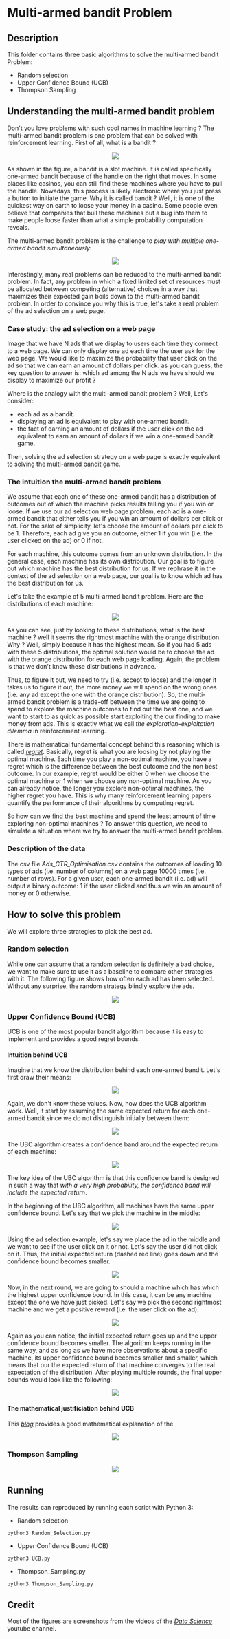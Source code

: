 # Multi-armed bandit Problem

## Description

This folder contains three basic algorithms to solve the multi-armed bandit Problem:

* Random selection
* Upper Confidence Bound (UCB)
* Thompson Sampling

## Understanding the multi-armed bandit problem
Don't you love problems with such cool names in machine learning ? The multi-armed bandit problem is one problem that can be solved with reinforcement learning. First of all, what is a bandit ?

<p align="center">
  <img src="./images/one-armed-bandit.png">
</p>

As shown in the figure, a bandit is a slot machine. It is called specifically one-armed bandit because of the handle on the right that moves. In some places like casinos, you can still find these machines where you have to pull the handle. Nowadays, this process is likely electronic where you just press a button to initiate the game. Why it is called bandit ? Well, it is one of the quickest way on earth to loose your money in a casino. Some people even believe that companies that buil these machines put a bug into them to make people loose faster than what a simple probability computation reveals.

The multi-armed bandit problem is the challenge to *play with multiple one-armed bandit simultaneously*:

<p align="center">
  <img src="./images/multi-armed-bandit.png">
</p>

Interestingly, many real problems can be reduced to the multi-armed bandit problem. In fact, any problem in which a fixed limited set of resources must be allocated between competing (alternative) choices in a way that maximizes their expected gain boils down to the multi-armed bandit problem. In order to convince you why this is true, let's take a real problem of the ad selection on a web page.

### Case study: the ad selection on a web page

Image that we have N ads that we display to users each time they connect to a web page. We can only display one ad each time the user ask for the web page. We would like to maximize the probability that user click on the ad so that we can earn an amount of dollars per click. as you can guess, the key question to answer is: which ad among the N ads we have should we display to maximize our profit ?

Where is the analogy with the multi-armed bandit problem ? Well, Let's consider:
* each ad as a bandit.
* displaying an ad is equivalent to play with one-armed bandit.
* the fact of earning an amount of dollars if the user click on the ad equivalent to earn an amount of dollars if we win a one-armed bandit game.

Then, solving the ad selection strategy on a web page is exactly equivalent to solving the multi-armed bandit game.

### The intuition the multi-armed bandit problem

We assume that each one of these one-armed bandit has a distribution of outcomes out of which the machine picks results telling you if you win or loose. If we use our ad selection web page problem, each ad is a one-armed bandit that either tells you if you win an amount of dollars per click or not. For the sake of simplicity, let's choose the amount of dollars per click to be 1. Therefore, each ad give you an outcome, either 1 if you win (i.e. the user clicked on the ad) or 0 if not.

For each machine, this outcome comes from an unknown distribution. In the general case, each machine has its own distribution. Our goal is to figure out which machine has the best distribution for us. If we rephrase it in the context of the ad selection on a web page, our goal is to know which ad has the best distribution for us.

Let's take the example of 5 multi-armed bandit problem. Here are the distributions of each machine:

<p align="center">
  <img src="./images/multi-armed-bandit-model.png">
</p>

As you can see, just by looking to these distributions, what is the best machine ? well it seems the rightmost machine with the orange distribution. Why ? Well, simply because it has the highest mean. So if you had 5 ads with these 5 distributions, the optimal solution would be to choose the ad with the orange distribution for each web page loading. Again, the problem is that we don't know these distributions in advance.

Thus, to figure it out, we need to try (i.e. accept to loose) and the longer it takes us to figure it out, the more money we will spend on the wrong ones (i.e. any ad except the one with the orange distribution). So, the multi-armed bandit problem is a trade-off between the time we are going to spend to explore the machine outcomes to find out the best one, and we want to start to as quick as possible start exploiting the our finding to make money from ads. This is exactly what we call *the exploration–exploitation dilemma* in reinforcement learning.

There is mathematical fundamental concept behind this reasoning which is called [_regret_](http://www.jmlr.org/papers/volume3/auer02a/auer02a.pdf). Basically, regret is what you are loosing by not playing the optimal machine. Each time you play a non-optimal machine, you have a regret which is the difference between the best outcome and the non best outcome. In our example, regret would be either 0 when we choose the optimal machine or 1 when we choose any non-optimal machine. As you can already notice, the longer you explore non-optimal machines, the higher regret you have. This is why many reinforcement learning papers quantify the performance of their algorithms by computing regret.

So how can we find the best machine and spend the least amount of time exploring non-optimal machines ? To answer this question, we need to simulate a situation where we try to answer the multi-armed bandit problem.

### Description of the data

The csv file *Ads_CTR_Optimisation.csv* contains the outcomes of loading 10 types of ads (i.e. number of columns) on a web page 10000 times (i.e. number of rows). For a given user, each one-armed bandit (i.e. ad) will output a binary outcome: 1 if the user clicked and thus we win an amount of money or 0 otherwise.

## How to solve this problem

We will explore three strategies to pick the best ad.

### Random selection

While one can assume that a random selection is definitely a bad choice, we want to make sure to use it as a baseline to compare other strategies with it. The following figure shows how often each ad has been selected. Without any surprise, the random strategy blindly explore the ads.

<p align="center">
  <img src="./images/random_selection.png">
</p>

### Upper Confidence Bound (UCB)

UCB is one of the most popular bandit algorithm because it is easy to implement and provides a good regret bounds.

#### Intuition behind UCB

Imagine that we know the distribution behind each one-armed bandit. Let's first draw their means:

<p align="center">
  <img src="./images/UCB_expectation_terms.png">
</p>

Again, we don't know these values. Now, how does the UCB algorithm work. Well, it start by assuming the same expected return for each one-armed bandit since we do not distinguish initially between them:

<p align="center">
  <img src="./images/UCB_expectation_terms_initialization.png">
</p>

The UBC algorithm creates a confidence band around the expected return of each machine:

<p align="center">
  <img src="./images/UCB_confidence_band.png">
</p>

The key idea of the UBC algorithm is that this confidence band is designed in such a way that *with a very high probability, the confidence band will include the expected return*.

In the beginning of the UBC algorithm, all machines have the same upper confidence bound. Let's say that we pick the machine in the middle:

<p align="center">
  <img src="./images/UCB_3rd_machine_picked.png">
</p>

Using the ad selection example, let's say we place the ad in the middle and we want to see if the user click on it or not. Let's say the user did not click on it. Thus, the initial expected return (dashed red line) goes down and the confidence bound becomes smaller.

<p align="center">
  <img src="./images/UCB_3rd_machine_not_clicked.png">
</p>

Now, in the next round, we are going to should a machine which has which the highest upper confidence bound. In this case, it can be any machine except the one we have just picked. Let's say we pick the second rightmost machine and we get a positive reward (i.e. the user click on the ad):

<p align="center">
  <img src="./images/UCB_2rd_machine_picked.png">
</p>

Again as you can notice, the initial expected return goes up and the upper confidence bound becomes smaller. The algorithm keeps running in the same way, and as long as we have more observations about a specific machine, its upper confidence bound becomes smaller and smaller, which means that our the expected return of that machine converges to the real expectation of the distribution. After playing multiple rounds, the final upper bounds would look like the following:

<p align="center">
  <img src="./images/UCB_final_bands.png">
</p>

#### The mathematical justificiation behind UCB

This [_blog_](http://banditalgs.com/2016/09/18/the-upper-confidence-bound-algorithm/) provides a good mathematical explanation of the 


<p align="center">
  <img src="./images/UCB.png">
</p>

### Thompson Sampling

<p align="center">
  <img src="./images/Thompson_Sampling.png">
</p>

## Running
The results can reproduced by running each script with Python 3:
* Random selection
``` shell
python3 Random_Selection.py
```

* Upper Confidence Bound (UCB)
``` shell
python3 UCB.py
```

* Thompson_Sampling.py
``` shell
python3 Thompson_Sampling.py
```

## Credit
Most of the figures are screenshots from the videos of the [_Data Science_](https://www.youtube.com/channel/UCVUxi39CNJGofN6-CZsA9TA) youtube channel.
